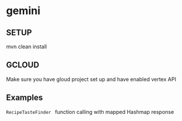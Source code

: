 # gemini

## SETUP

mvn clean install

## GCLOUD
Make sure you have gloud project set up and have enabled vertex API

## Examples
``` RecipeTasteFinder  ``` function calling with mapped Hashmap response